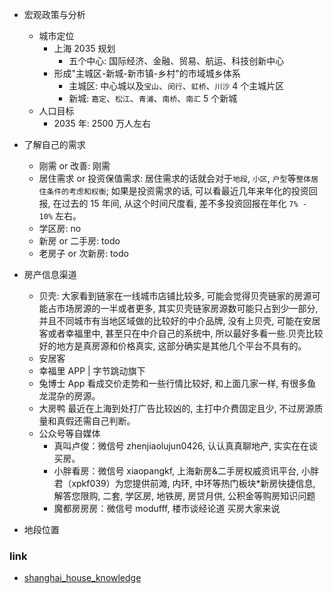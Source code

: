 <!--
abbrlink: 62ujugis
-->

* 宏观政策与分析
  * 城市定位
    * 上海 2035 规划
      * 五个中心: 国际经济、金融、贸易、航运、科技创新中心
    * 形成"主城区-新城-新市镇-乡村"的市域城乡体系
      * 主城区: 中心城以及`宝山`、`闵行`、`虹桥`、`川沙` 4 个主城片区
      * 新城: `嘉定`、`松江`、`青浦`、`南桥`、`南汇` 5 个新城
  * 人口目标
    * 2035 年: 2500 万人左右

* 了解自己的需求
  * 刚需 or 改善: 刚需
  * 居住需求 or 投资保值需求: 居住需求的话就会对于`地段`, `小区`, `户型`等`整体居住条件的考虑和权衡`; 如果是投资需求的话, 可以看最近几年来年化的投资回报, 在过去的 15 年间, 从这个时间尺度看, 差不多投资回报在年化 `7% - 10%` 左右。
  * 学区房: no
  * 新房 or 二手房: todo
  * 老房子 or 次新房: todo
* 房产信息渠道
  * 贝壳: 大家看到链家在一线城市店铺比较多, 可能会觉得贝壳链家的房源可能占市场房源的一半或者更多, 其实贝壳链家房源数可能只占到少一部分, 并且不同城市有当地区域做的比较好的中介品牌, 没有上贝壳, 可能在安居客或者幸福里中, 甚至只在中介自己的系统中, 所以最好多看一些.贝壳比较好的地方是真房源和价格真实, 这部分确实是其他几个平台不具有的。
  * 安居客
  * 幸福里 APP | 字节跳动旗下
  * 兔博士 App 看成交价走势和一些行情比较好, 和上面几家一样, 有很多鱼龙混杂的房源。
  * 大房鸭 最近在上海到处打广告比较凶的, 主打中介费固定且少, 不过房源质量和真假还需自己判断。
  * 公众号等自媒体
    * 真叫卢俊：微信号 zhenjiaolujun0426, 认认真真聊地产, 实实在在谈买房。
    * 小胖看房：微信号 xiaopangkf, 上海新房&二手房权威资讯平台, 小胖君（xpkf039）为您提供前滩, 内环, 中环等热门板块*新房快捷信息, 解答您限购, 二套, 学区房, 地铁房, 房贷月供, 公积金等购房知识问题
    * 魔都房房房：微信号 modufff, 楼市谈经论道 买房大家来说
* 地段位置

### link

* [shanghai_house_knowledge](https://github.com/ayuer/shanghai_house_knowledge#321-%E6%9F%A5%E8%AF%A2%E8%87%AA%E5%B7%B1%E7%A4%BE%E4%BF%9D%E7%BC%B4%E7%BA%B3%E6%83%85%E5%86%B5)